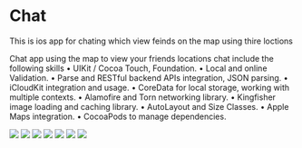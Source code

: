 # Chat
This is ios app for chating which view feinds on the map using thire loctions

Chat app using the map to view your friends locations
chat include the following skills
•	UIKit / Cocoa Touch, Foundation.
•	Local and online Validation. 
•	Parse and RESTful backend APIs integration, JSON parsing.
•	iCloudKit integration and usage.
•	CoreData for local storage, working with multiple contexts.
•	Alamofire and Torn networking library.
•	Kingfisher image loading and caching library.
•	AutoLayout and Size Classes.
•	Apple Maps integration.
•	CocoaPods to manage dependencies.

 
 <img src="https://raw.githubusercontent.com/aserdah/Chat/master/26055916_1735176176534723_1351625586510325611_n.jpg">
 <img src="https://raw.githubusercontent.com/aserdah/Chat/master/26056029_1735176103201397_1306759469170625916_n.jpg">
 <img src="https://raw.githubusercontent.com/aserdah/Chat/master/26112397_1735176066534734_8020709899784723902_n.jpg">

<img src="https:/raw.githubusercontent.com/aserdah/Chat/master/Simulator%20Screen%20Shot%20-%20iPhone%208%20Plus%20-%202017-12-26%20at%2023.30.35.png">
 <img src="https://raw.githubusercontent.com/aserdah/Chat/master/Simulator%20Screen%20Shot%20-%20iPhone%208%20Plus%20-%202017-12-26%20at%2023.33.55.png">
 <img src="https://raw.githubusercontent.com/aserdah/Chat/master/Simulator%20Screen%20Shot%20-%20iPhone%208%20Plus%20-%202017-12-26%20at%2023.35.47.png">
 <img src="https://raw.githubusercontent.com/aserdah/Chat/master/Simulator%20Screen%20Shot%20-%20iPhone%208%20Plus%20-%202017-12-26%20at%2023.36.16.png">
